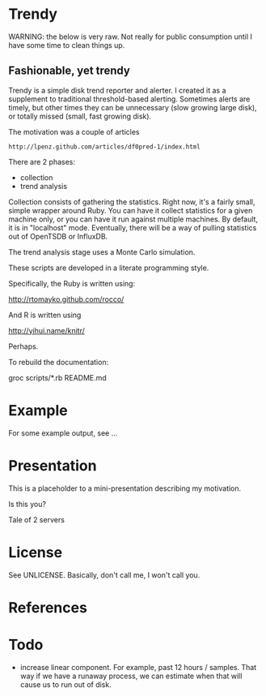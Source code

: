 # Trendy

WARNING: the below is very raw.  Not really for public consumption until I have
some time to clean things up.

## Fashionable, yet trendy

Trendy is a simple disk trend reporter and alerter. I created it as a
supplement to traditional threshold-based alerting. Sometimes alerts
are timely, but other times they can be unnecessary (slow growing
large disk), or totally missed (small, fast growing disk).

The motivation was a couple of articles

	http://lpenz.github.com/articles/df0pred-1/index.html

There are 2 phases:
- collection
- trend analysis

Collection consists of gathering the statistics.  Right now, it's a fairly
small, simple wrapper around Ruby.  You can have it collect statistics for a
given machine only, or you can have it run against multiple machines.  By
default, it is in "localhost" mode.  Eventually, there will be a way of
pulling statistics out of OpenTSDB or InfluxDB.

The trend analysis stage uses a Monte Carlo simulation.

These scripts are developed in a literate programming style.

Specifically, the Ruby is written using:

   http://rtomayko.github.com/rocco/

And R is written using

  http://yihui.name/knitr/

Perhaps.

To rebuild the documentation:

  groc scripts/*.rb README.md

# Example

For some example output, see ...

# Presentation

This is a placeholder to a mini-presentation describing my motivation.

Is this you?

Tale of 2 servers

# License

See UNLICENSE.  Basically, don't call me, I won't call you.

# References

# Todo

- increase linear component. For example, past 12 hours / samples.
  That way if we have a runaway process, we can estimate when that
  will cause us to run out of disk.


